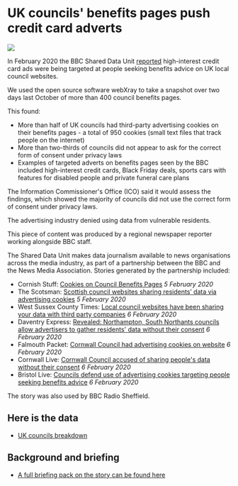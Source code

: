# UK councils' benefits pages push credit card adverts

![](https://ichef.bbci.co.uk/news/660/cpsprodpb/136B1/production/_110773597_cookies.jpg)

In February 2020 the BBC Shared Data Unit [reported](https://www.bbc.co.uk/news/uk-50504621) high-interest credit card ads were being targeted at people seeking benefits advice on UK local council websites.

We used the open source software webXray to take a snapshot over two days last October of more than 400 council benefits pages.

This found:

- More than half of UK councils had third-party advertising cookies on their benefits pages - a total of 950 cookies (small text files that track people on the internet)
- More than two-thirds of councils did not appear to ask for the correct form of consent under privacy laws
- Examples of targeted adverts on benefits pages seen by the BBC included high-interest credit cards, Black Friday deals, sports cars with features for disabled people and private funeral care plans

The Information Commissioner's Office (ICO) said it would assess the findings, which showed the majority of councils did not use the correct form of consent under privacy laws.

The advertising industry denied using data from vulnerable residents.

This piece of content was produced by a regional newspaper reporter working alongside BBC staff.

The Shared Data Unit makes data journalism available to news organisations across the media industry, as part of a partnership between the BBC and the News Media Association. Stories generated by the partnership included:

* Cornish Stuff: [Cookies on Council Benefits Pages](https://cornishstuff.com/2020/02/05/cookies-on-council-benefits-pages/) *5 February 2020*
* The Scotsman: [Scottish council websites sharing residents’ data via advertising cookies](https://www.scotsman.com/news/politics/scottish-council-websites-sharing-residents-data-via-advertising-cookies-1-5086326) *5 February 2020*
* West Sussex County Times: [Local council websites have been sharing your data with third party companies](https://www.wscountytimes.co.uk/news/read-this/local-council-websites-have-been-sharing-your-data-third-party-companies-1388028) *6 February 2020*
* Daventry Express: [Revealed: Northampton, South Northants councils allow advertisers to gather residents' data without their consent](https://www.daventryexpress.co.uk/news/politics/revealed-northampton-south-northants-councils-allow-advertisers-to-gather-residents-data-without-their-consent-1-9225602) *6 February 2020*
* Falmouth Packet: [Cornwall Council had advertising cookies on website](https://www.falmouthpacket.co.uk/news/18215315.cornwall-council-advertising-cookies-website/) *6 February 2020*
* Cornwall Live: [Cornwall Council accused of sharing people's data without their consent](https://www.cornwalllive.com/news/cornwall-news/cornwall-council-shared-peoples-data-3815273) *6 February 2020*
* Bristol Live: [Councils defend use of advertising cookies targeting people seeking benefits advice](https://www.bristolpost.co.uk/news/bristol-news/councils-defend-use-advertising-cookies-3818102) *6 February 2020*


The story was also used by BBC Radio Sheffield. 

## Here is the data 

* [UK councils breakdown](https://docs.google.com/spreadsheets/d/1llYNMbTDhIJ8T7Qd8JhT9uz2sCWLJywB/edit?dls=true#gid=1131741814)

## Background and briefing

* [A full briefing pack on the story can be found here](https://docs.google.com/document/d/10o7BgCyHqoLUqienJKkF8c0PYAahN04igRNT0oquj6c/edit)
